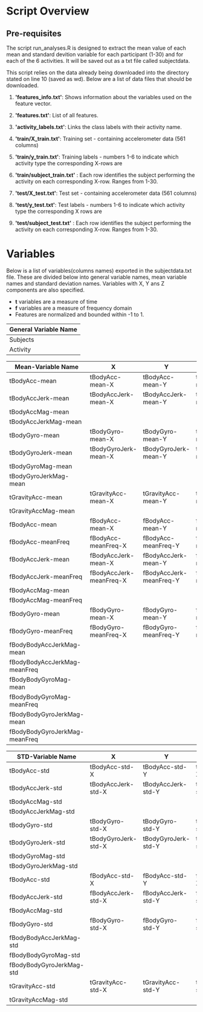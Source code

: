 

# Script Overview


## Pre-requisites
The script run_analyses.R is designed to extract the mean value of each mean and standard devition variable for each participant (1-30) and for each of the 6 activities. It will be saved out as a txt file called subjectdata.

This script relies on the data already being downloaded into the directory stated on line 10 (saved as wd).
Below are a list of data files that should be downloaded.



1. **'features_info.txt'**: Shows information about the variables used on the feature vector.

2. **'features.txt'**: List of all features.

3. **'activity_labels.txt'**: Links the class labels with their activity name.

4. **'train/X_train.txt'**: Training set - containing accelerometer data (561 columns)

5. **'train/y_train.txt'**: Training labels - numbers 1-6 to indicate which activity type the corresponding X-rows are

6. **'train/subject_train.txt'** : Each row identifies the subject performing the activity on each corresponding X-row. Ranges from 1-30. 

7. **'test/X_test.txt'**: Test set - containing accelerometer data (561 columns)

8. **'test/y_test.txt'**: Test labels - numbers 1-6 to indicate which activity type the corresponding X rows are

9.  **'test/subject_test.txt'** : Each row identifies the subject performing the activity on each corresponding X-row. Ranges from 1-30.  


# Variables

Below is a list of variables(columns names) exported in the subjectdata.txt file. These are divided below into general variable names, mean variable names and standard deviation names. Variables with X, Y ans Z components are also specified.

- **t** variables are a measure of time
- **f** variables are a measure of frequency domain
- Features are normalized and bounded within -1 to 1.

General Variable Name |
 --------------------- |
Subjects |
Activity |


Mean-Variable Name       | X                 |   Y                |  Z          
------------        | ----------------- | ----------------   | ------       
tBodyAcc-mean       |tBodyAcc-mean-X    |  tBodyAcc-mean-Y    |   tBodyAcc-mean-Z               
tBodyAccJerk-mean   | tBodyAccJerk-mean-X|tBodyAccJerk-mean-Y |   tBodyAccJerk-mean-Z
tBodyAccMag-mean     | ||          
tBodyAccJerkMag-mean| ||        
tBodyGyro-mean      | tBodyGyro-mean-X  |   tBodyGyro-mean-Y  |   tBodyGyro-mean-Z              
tBodyGyroJerk-mean  | tBodyGyroJerk-mean-X  | tBodyGyroJerk-mean-Y |  tBodyGyroJerk-mean-Z              
tBodyGyroMag-mean | ||          
tBodyGyroJerkMag-mean | ||    
tGravityAcc-mean    |tGravityAcc-mean-X |  tGravityAcc-mean-Y |   tGravityAcc-mean-Z
tGravityAccMag-mean | ||        
fBodyAcc-mean       | fBodyAcc-mean-X    |fBodyAcc-mean-Y       |fBodyAcc-mean-Z               
fBodyAcc-meanFreq   | fBodyAcc-meanFreq-X |   fBodyAcc-meanFreq-Y |  fBodyAcc-meanFreq-Z           
fBodyAccJerk-mean   | fBodyAccJerk-mean-X |   fBodyAccJerk-mean-Y |  fBodyAccJerk-mean-Z           
fBodyAccJerk-meanFreq | fBodyAccJerk-meanFreq-X|  fBodyAccJerk-meanFreq-Y |  fBodyAccJerk-meanFreq-Z 
fBodyAccMag-mean  | ||               
fBodyAccMag-meanFreq  | ||         
fBodyGyro-mean     | fBodyGyro-mean-X  |   fBodyGyro-mean-Y|     fBodyGyro-mean-Z              
fBodyGyro-meanFreq |     fBodyGyro-meanFreq-X | fBodyGyro-meanFreq-Y  | fBodyGyro-meanFreq-Z                 
fBodyBodyAccJerkMag-mean | ||        
fBodyBodyAccJerkMag-meanFreq | ||    
fBodyBodyGyroMag-mean | ||          
fBodyBodyGyroMag-meanFreq | ||       
fBodyBodyGyroJerkMag-mean | ||      
fBodyBodyGyroJerkMag-meanFreq | ||  
     




STD-Variable Name       | X                 |   Y                |  Z          
------------        | ----------------- | ----------------   | ------  
tBodyAcc-std  | tBodyAcc-std-X  |  tBodyAcc-std-Y  |  tBodyAcc-std-Z               
tBodyAccJerk-std  | tBodyAccJerk-std-X  |    tBodyAccJerk-std-Y  |  tBodyAccJerk-std-Z  | 
tBodyAccMag-std | ||    
tBodyAccJerkMag-std | ||  
tBodyGyro-std|  tBodyGyro-std-X  |  tBodyGyro-std-Y  |  tBodyGyro-std-Z  |              
tBodyGyroJerk-std  | tBodyGyroJerk-std-X  |    tBodyGyroJerk-std-Y  |  tBodyGyroJerk-std-Z  |          
tBodyGyroMag-std | ||    
tBodyGyroJerkMag-std | ||    
fBodyAcc-std  | fBodyAcc-std-X   | fBodyAcc-std-Y  | fBodyAcc-std-Z                
fBodyAccJerk-std  | fBodyAccJerk-std-X  |  fBodyAccJerk-std-Y  |  fBodyAccJerk-std-Z  | 
fBodyAccMag-std  | ||                 
fBodyGyro-std  |  fBodyGyro-std-X   |   fBodyGyro-std-Y |  fBodyGyro-std-Z               
fBodyBodyAccJerkMag-std   | ||         
fBodyBodyGyroMag-std   | ||            
fBodyBodyGyroJerkMag-std  | ||  
tGravityAcc-std  | tGravityAcc-std-X  | tGravityAcc-std-Y   |   tGravityAcc-std-Z            
tGravityAccMag-std | ||    
